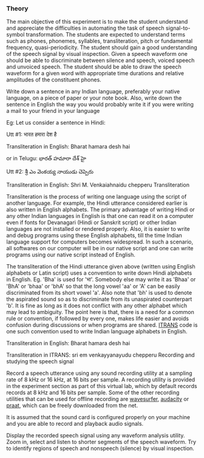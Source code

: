 ### Theory  

The main objective of this experiment is to make the student understand and appreciate the difficulties in automating the task of speech signal-to-symbol transformation. The students are expected to understand terms such as phones, phonemes, syllables, transliteration, pitch or fundamental frequency, quasi-periodicity. The student should gain a good understanding of the speech signal by visual inspection. Given a speech waveform one should be able to discriminate between silence and speech, voiced speech and unvoiced speech. The student should be able to draw the speech waveform for a given word with appropriate time durations and relative amplitudes of the constituent phones.

Write down a sentence in any Indian language, preferably your native language, on a piece of paper or your note book. Also, write down the sentence in English the way you would probably write it if you were writing a mail to your friend in your language

Eg: Let us consider a sentence in Hindi:

Utt #1: भारत हमारा देश है

Transliteration in English: Bharat hamara desh hai

or in Telugu: భారత్ హమారా దేశ్ హై

Utt #2: శ్రీ ఎం వెంకయ్య నాయుడు చెప్పెరు

Transliteration in English: Shri M. Venkaiahnaidu chepperu
Transliteration

Transliteration is the process of writing one language using the script of another language. For example, the Hindi utterance considered earlier is also written in English alphabets. The primary advantage of writing Hindi or any other Indian languages in English is that one can read it on a computer even if fonts for Devanagari (Hindi or Sanskrit script) or other Indian languages are not installed or rendered properly. Also, it is easier to write and debug programs using these English alphabets, till the time Indian language support for computers becomes widespread. In such a scenario, all softwares on our computer will be in our native script and one can write programs using our native script instead of English.

The transliteration of the Hindi utterance given above (written using English alphabets or Latin script) uses a convention to write down Hindi alphabets in English. Eg. 'Bha' is used for 'भा'. Somebody else may write it as 'Bhaa' or 'BhA' or 'bhaa' or 'bhA' so that the long vowel 'aa' or 'A' can be easily discriminated from its short vowel 'a'. Also note that 'bh' is used to denote the aspirated sound so as to discriminate from its unaspirated counterpart 'b'. It is fine as long as it does not conflict with any other alphabet which may lead to ambiguity. The point here is that, there is a need for a common rule or convention, if followed by every one, makes life easier and avoids confusion during discussions or when programs are shared. [ITRANS](https://en.wikipedia.org/wiki/ITRANS) code is one such convention used to write Indian language alphabets in English.

Transliteration in English: Bharat hamara desh hai

Transliteration in ITRANS: sri em venkayyanayudu chepperu
Recording and studying the speech signal

Record a speech utterance using any sound recording utility at a sampling rate of 8 kHz or 16 kHz, at 16 bits per sample. A recording utility is provided in the experiment section as part of this virtual lab, which by default records records at 8 kHz and 16 bits per sample. Some of the other recording utilities that can be used for offline recording are [wavesurfer](http://www.speech.kth.se/wavesurfer/index.html), [audacity](https://sourceforge.net/projects/audacity/) or [praat](https://www.fon.hum.uva.nl/praat/), which can be freely downloaded from the net.

It is assumed that the sound card is configured properly on your machine and you are able to record and playback audio signals.

Display the recorded speech signal using any waveform analysis utility. Zoom in, select and listen to shorter segments of the speech waveform. Try to identify regions of speech and nonspeech (silence) by visual inspection.
